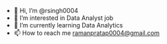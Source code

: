 - 👋 Hi, I’m @rsingh0004
- 👀 I’m interested in Data Analyst job
- 🌱 I’m currently learning Data Analytics 
- 📫 How to reach me ramanpratap0004@gmail.com

<!---
rsingh0004/rsingh0004 is a ✨ special ✨ repository because its `README.md` (this file) appears on your GitHub profile.
You can click the Preview link to take a look at your changes.
--->
